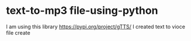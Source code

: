 # text-to-mp3 file-using-python

I am using this library https://pypi.org/project/gTTS/
I created text to vioce file create  
